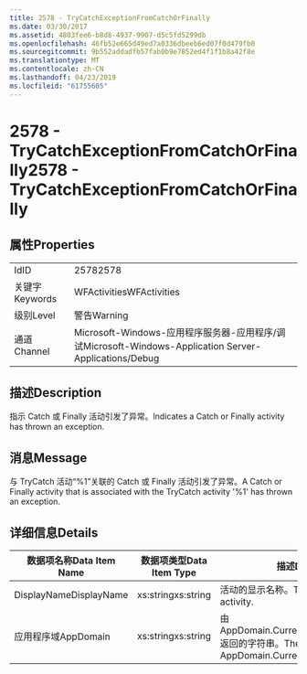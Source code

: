 ```yaml
---
title: 2578 - TryCatchExceptionFromCatchOrFinally
ms.date: 03/30/2017
ms.assetid: 4803fee6-b8d8-4937-9907-d5c5fd5299db
ms.openlocfilehash: 46fb52e665d49ed7a0336dbeeb6ed07f0d479fb0
ms.sourcegitcommit: 9b552addadfb57fab0b9e7852ed4f1f1b8a42f8e
ms.translationtype: MT
ms.contentlocale: zh-CN
ms.lasthandoff: 04/23/2019
ms.locfileid: "61755605"
---
```

# <a name="2578---trycatchexceptionfromcatchorfinally"></a><span data-ttu-id="c80e2-102">2578 - TryCatchExceptionFromCatchOrFinally</span><span class="sxs-lookup"><span data-stu-id="c80e2-102">2578 - TryCatchExceptionFromCatchOrFinally</span></span>
## <a name="properties"></a><span data-ttu-id="c80e2-103">属性</span><span class="sxs-lookup"><span data-stu-id="c80e2-103">Properties</span></span>  
  
|||  
|-|-|  
|<span data-ttu-id="c80e2-104">Id</span><span class="sxs-lookup"><span data-stu-id="c80e2-104">ID</span></span>|<span data-ttu-id="c80e2-105">2578</span><span class="sxs-lookup"><span data-stu-id="c80e2-105">2578</span></span>|  
|<span data-ttu-id="c80e2-106">关键字</span><span class="sxs-lookup"><span data-stu-id="c80e2-106">Keywords</span></span>|<span data-ttu-id="c80e2-107">WFActivities</span><span class="sxs-lookup"><span data-stu-id="c80e2-107">WFActivities</span></span>|  
|<span data-ttu-id="c80e2-108">级别</span><span class="sxs-lookup"><span data-stu-id="c80e2-108">Level</span></span>|<span data-ttu-id="c80e2-109">警告</span><span class="sxs-lookup"><span data-stu-id="c80e2-109">Warning</span></span>|  
|<span data-ttu-id="c80e2-110">通道</span><span class="sxs-lookup"><span data-stu-id="c80e2-110">Channel</span></span>|<span data-ttu-id="c80e2-111">Microsoft-Windows-应用程序服务器-应用程序/调试</span><span class="sxs-lookup"><span data-stu-id="c80e2-111">Microsoft-Windows-Application Server-Applications/Debug</span></span>|  
  
## <a name="description"></a><span data-ttu-id="c80e2-112">描述</span><span class="sxs-lookup"><span data-stu-id="c80e2-112">Description</span></span>  
 <span data-ttu-id="c80e2-113">指示 Catch 或 Finally 活动引发了异常。</span><span class="sxs-lookup"><span data-stu-id="c80e2-113">Indicates a Catch or Finally activity has thrown an exception.</span></span>  
  
## <a name="message"></a><span data-ttu-id="c80e2-114">消息</span><span class="sxs-lookup"><span data-stu-id="c80e2-114">Message</span></span>  
 <span data-ttu-id="c80e2-115">与 TryCatch 活动“%1”关联的 Catch 或 Finally 活动引发了异常。</span><span class="sxs-lookup"><span data-stu-id="c80e2-115">A Catch or Finally activity that is associated with the TryCatch activity '%1' has thrown an exception.</span></span>  
  
## <a name="details"></a><span data-ttu-id="c80e2-116">详细信息</span><span class="sxs-lookup"><span data-stu-id="c80e2-116">Details</span></span>  
  
|<span data-ttu-id="c80e2-117">数据项名称</span><span class="sxs-lookup"><span data-stu-id="c80e2-117">Data Item Name</span></span>|<span data-ttu-id="c80e2-118">数据项类型</span><span class="sxs-lookup"><span data-stu-id="c80e2-118">Data Item Type</span></span>|<span data-ttu-id="c80e2-119">描述</span><span class="sxs-lookup"><span data-stu-id="c80e2-119">Description</span></span>|  
|--------------------|--------------------|-----------------|  
|<span data-ttu-id="c80e2-120">DisplayName</span><span class="sxs-lookup"><span data-stu-id="c80e2-120">DisplayName</span></span>|<span data-ttu-id="c80e2-121">xs:string</span><span class="sxs-lookup"><span data-stu-id="c80e2-121">xs:string</span></span>|<span data-ttu-id="c80e2-122">活动的显示名称。</span><span class="sxs-lookup"><span data-stu-id="c80e2-122">The display name of the activity.</span></span>|  
|<span data-ttu-id="c80e2-123">应用程序域</span><span class="sxs-lookup"><span data-stu-id="c80e2-123">AppDomain</span></span>|<span data-ttu-id="c80e2-124">xs:string</span><span class="sxs-lookup"><span data-stu-id="c80e2-124">xs:string</span></span>|<span data-ttu-id="c80e2-125">由 AppDomain.CurrentDomain.FriendlyName 返回的字符串。</span><span class="sxs-lookup"><span data-stu-id="c80e2-125">The string returned by AppDomain.CurrentDomain.FriendlyName.</span></span>|
